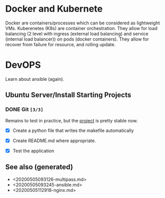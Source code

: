 # Docker and Kubernete

Docker are containers/processes which can be considered as lightweight VMs. Kuberenetes (K8s) are container orchestration. They allow for load balancing (2 level with ingress (external load balancing) and service (internal load balancer)) on pods (docker containers). They allow for recover from failure for resource, and rolling update.


# DevOPS

Learn about ansible (again).


## Ubuntu Server/Install Starting Projects


### DONE Git <code>[3/3]</code>

Remains to test in practice, but the [project](https://github.com/davidpham87/new-ubuntu-config) is pretty stable now.

-   [X] Create a python file that writes the makefile automatically
-   [X] Create README.md where appropriate.
-   [X] Test the application


## See also (generated)

-   <20200505093126-multipass.md>
-   <20200505093245-ansible.md>
-   <20200505112918-nginx.md>
